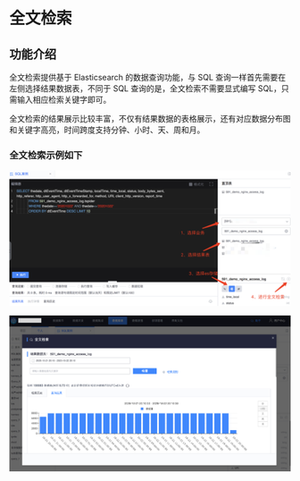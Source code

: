 # 全文检索

## 功能介绍

全文检索提供基于 Elasticsearch 的数据查询功能，与 SQL 查询一样首先需要在左侧选择结果数据表，不同于 SQL 查询的是，全文检索不需要显式编写 SQL，只需输入相应检索关键字即可。

全文检索的结果展示比较丰富，不仅有结果数据的表格展示，还有对应数据分布图和关键字高亮，时间跨度支持分钟、小时、天、周和月。

### 全文检索示例如下

![](media/es_query1.png)



![](media/es_query2.png)
